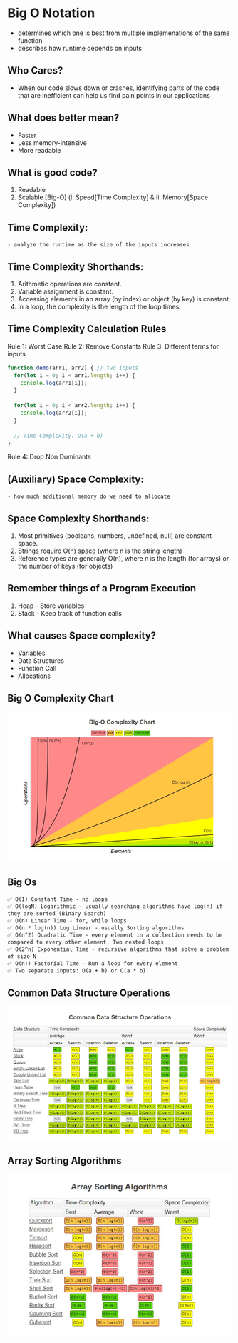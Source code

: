 # Big O Notation
- determines which one is best from multiple implemenations of the same function
- describes how runtime depends on inputs

## Who Cares?
* When our code slows down or crashes, identifying parts of the code that are inefficient can help us find pain points in our applications

## What does better mean?
* Faster
* Less memory-intensive
* More readable

## What is good code?
1. Readable
2. Scalable [Big-O] (i. Speed[Time Complexity] & ii. Memory[Space Complexity])

## Time Complexity:
```
- analyze the runtime as the size of the inputs increases
```

## Time Complexity Shorthands:
1. Arithmetic operations are constant.
2. Variable assignment is constant.
3. Accessing elements in an array (by index) or object (by key) is constant.
4. In a loop, the complexity is the length of the loop times.

## Time Complexity Calculation Rules
Rule 1: Worst Case
Rule 2: Remove Constants
Rule 3: Different terms for inputs
```js
function demo(arr1, arr2) { // two inputs
  for(let i = 0; i < arr1.length; i++) {
    console.log(arr1[i]);
  }

  for(let i = 0; i < arr2.length; i++) {
    console.log(arr2[i]);
  }

  // Time Complexity: O(a + b)
}
```
Rule 4: Drop Non Dominants

## (Auxiliary) Space Complexity:
```
- how much additional memory do we need to allocate
```

## Space Complexity Shorthands:
1. Most primitives (booleans, numbers, undefined, null) are constant space.
2. Strings require O(n) space (where n is the string length)
3. Reference types are generally O(n), where n is the length (for arrays) or the number of keys (for objects)

## Remember things of a Program Execution
1. Heap - Store variables
2. Stack - Keep track of function calls

## What causes Space complexity?
* Variables
* Data Structures
* Function Call
* Allocations

## Big O Complexity Chart

![Big O Complexity Chart](img/big-o-complexity-chart.jpg)

## Big Os
```
✅ O(1) Constant Time - no loops
✅ O(logN) Logarithmic - usually searching algorithms have log(n) if they are sorted (Binary Search)
✅ O(n) Linear Time - for, while loops
✅ O(n * log(n)) Log Linear - usually Sorting algorithms
✅ O(n^2) Quadratic Time - every element in a collection needs to be compared to every other element. Two nested loops
✅ O(2^n) Exponential Time - recursive algorithms that solve a problem of size N
✅ O(n!) Factorial Time - Run a loop for every element
✅ Two separate inputs: O(a + b) or O(a * b)
```

## Common Data Structure Operations

![Common Data Structure Operations](img/common-ds-ops.jpg)

## Array Sorting Algorithms

![Array Sorting Algorithms](img/array-sorting-algs.jpg)